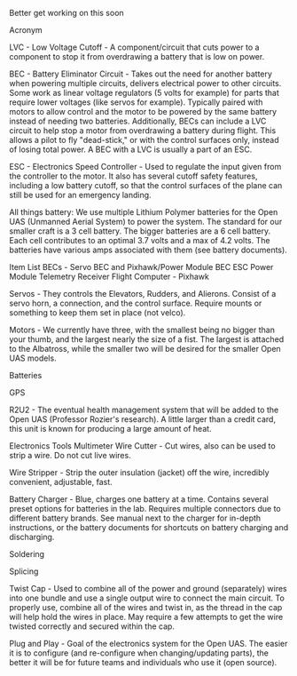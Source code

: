 Better get working on this soon

Acronym

  LVC - Low Voltage Cutoff - A component/circuit that cuts power to a component to stop it from overdrawing a battery that is low on power.
  
  BEC - Battery Eliminator Circuit - Takes out the need for another battery when powering multiple circuits, delivers electrical power to other circuits. Some work as linear voltage regulators (5 volts for example) for parts that require lower voltages (like servos for example). Typically paired with motors to allow control and the motor to be powered by the same battery instead of needing two batteries. Additionally, BECs can include a LVC circuit to help stop a motor from overdrawing a battery during flight. This allows a pilot to fly "dead-stick," or with the control surfaces only, instead of losing total power. A BEC with a LVC is usually a part of an ESC.
  
  ESC - Electronics Speed Controller - Used to regulate the input given from the controller to the motor. It also has several cutoff safety features, including a low battery cutoff, so that the control surfaces of the plane can still be used for an emergency landing. 
  
All things battery: We use multiple Lithium Polymer batteries for the Open UAS (Unmanned Aerial System) to power the system. The standard for our smaller craft is a 3 cell battery. The bigger batteries are a 6 cell battery. Each cell contributes to an optimal 3.7 volts and a max of 4.2 volts. The batteries have various amps associated with them (see battery documents). 
  
Item List
  BECs - Servo BEC and Pixhawk/Power Module BEC
  ESC 
  Power Module
  Telemetry
  Receiver
  Flight Computer - Pixhawk
  
  Servos - They controls the Elevators, Rudders, and Alierons. Consist of a servo horn, a connection, and the control surface. Require mounts or something to keep them set in place (not velco).
  
  Motors - We currently have three, with the smallest being no bigger than your thumb, and the largest nearly the size of a fist. The largest is attached to the Albatross, while the smaller two will be desired for the smaller Open UAS models.
  
  Batteries
  
  GPS
  
  R2U2 - The eventual health management system that will be added to the Open UAS (Professor Rozier's research). A little larger than a credit card, this unit is known for producing a large amount of heat. 

Electronics Tools
  Multimeter
  Wire Cutter - Cut wires, also can be used to strip a wire. Do not cut live wires.
  
  Wire Stripper - Strip the outer insulation (jacket) off the wire, incredibly convenient, adjustable, fast. 
  
  Battery Charger - Blue, charges one battery at a time. Contains several preset options for batteries in the lab. Requires multiple connectors due to different battery brands. See manual next to the charger for in-depth instructions, or the battery documents for shortcuts on battery charging and discharging. 
  
Soldering

Splicing

Twist Cap - Used to combine all of the power and ground (separately) wires into one bundle and use a single output wire to connect the main circuit. To properly use, combine all of the wires and twist in, as the thread in the cap will help hold the wires in place. May require a few attempts to get the wire twisted correctly and secured within the cap. 

Plug and Play - Goal of the electronics system for the Open UAS. The easier it is to configure (and re-configure when changing/updating parts), the better it will be for future teams and individuals who use it (open source). 

